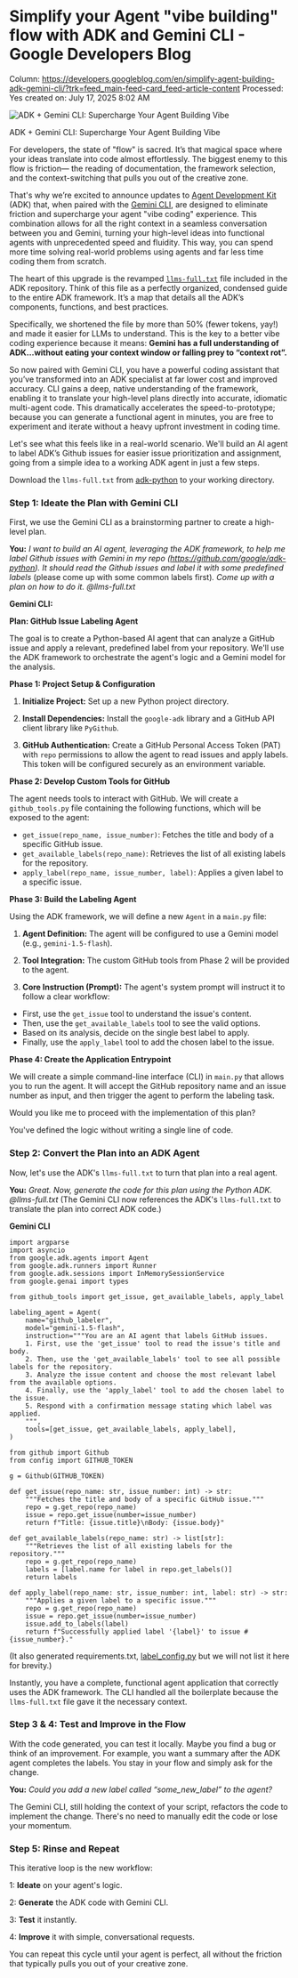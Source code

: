 # Simplify your Agent "vibe building" flow with ADK and Gemini CLI - Google Developers Blog

Column: https://developers.googleblog.com/en/simplify-agent-building-adk-gemini-cli/?trk=feed_main-feed-card_feed-article-content
Processed: Yes
created on: July 17, 2025 8:02 AM

![ADK + Gemini CLI: Supercharge Your Agent Building Vibe](https://storage.googleapis.com/gweb-developer-goog-blog-assets/images/adk-gemini-cli-agent-building-banner.original.png)

ADK + Gemini CLI: Supercharge Your Agent Building Vibe

For developers, the state of "flow" is sacred. It’s that magical space where your ideas translate into code almost effortlessly. The biggest enemy to this flow is friction— the reading of documentation, the framework selection, and the context-switching that pulls you out of the creative zone.

That's why we’re excited to announce updates to [Agent Development Kit](https://developers.googleblog.com/en/agent-development-kit-easy-to-build-multi-agent-applications/) (ADK) that, when paired with the [Gemini CLI](https://blog.google/technology/developers/introducing-gemini-cli-open-source-ai-agent/), are designed to eliminate friction and supercharge your agent "vibe coding" experience. This combination allows for all the right context in a seamless conversation between you and Gemini, turning your high-level ideas into functional agents with unprecedented speed and fluidity. This way, you can spend more time solving real-world problems using agents and far less time coding them from scratch.

The heart of this upgrade is the revamped [`llms-full.txt`](https://github.com/google/adk-python/blob/main/llms-full.txt) file included in the ADK repository. Think of this file as a perfectly organized, condensed guide to the entire ADK framework. It’s a map that details all the ADK’s components, functions, and best practices.

Specifically, we shortened the file by more than 50% (fewer tokens, yay!) and made it easier for LLMs to understand. This is the key to a better vibe coding experience because it means: **Gemini has a full understanding of ADK…without eating your context window or falling prey to “context rot”.**

So now paired with Gemini CLI, you have a powerful coding assistant that you’ve transformed into an ADK specialist at far lower cost and improved accuracy. CLI gains a deep, native understanding of the framework, enabling it to translate your high-level plans directly into accurate, idiomatic multi-agent code. This dramatically accelerates the speed-to-prototype; because you can generate a functional agent in minutes, you are free to experiment and iterate without a heavy upfront investment in coding time.

Let's see what this feels like in a real-world scenario. We'll build an AI agent to label ADK’s Github issues for easier issue prioritization and assignment, going from a simple idea to a working ADK agent in just a few steps.

Download the `llms-full.txt` from [adk-python](https://github.com/google/adk-python) to your working directory.

### **Step 1: Ideate the Plan with Gemini CLI**

First, we use the Gemini CLI as a brainstorming partner to create a high-level plan.

**You:** *I want to build an AI agent, leveraging the ADK framework, to help me label Github issues with Gemini in my repo (https://github.com/google/adk-python). It should read the Github issues and label it with some predefined labels* (please come up with some common labels first)*. Come up with a plan on how to do it. @llms-full.txt*

**Gemini CLI:**

**Plan: GitHub Issue Labeling Agent**

The goal is to create a Python-based AI agent that can analyze a GitHub issue and apply a relevant, predefined label from your repository. We'll use the ADK framework to orchestrate the agent's logic and a Gemini model for the analysis.

**Phase 1: Project Setup & Configuration**

1. **Initialize Project:** Set up a new Python project directory.

2. **Install Dependencies:** Install the `google-adk` library and a GitHub API client library like `PyGithub`.

3. **GitHub Authentication:** Create a GitHub Personal Access Token (PAT) with `repo` permissions to allow the agent to read issues and apply labels. This token will be configured securely as an environment variable.

**Phase 2: Develop Custom Tools for GitHub**

The agent needs tools to interact with GitHub. We will create a `github_tools.py` file containing the following functions, which will be exposed to the agent:

- `get_issue(repo_name, issue_number)`: Fetches the title and body of a specific GitHub issue.
- `get_available_labels(repo_name)`: Retrieves the list of all existing labels for the repository.
- `apply_label(repo_name, issue_number, label)`: Applies a given label to a specific issue.

**Phase 3: Build the Labeling Agent**

Using the ADK framework, we will define a new `Agent` in a `main.py` file:

1. **Agent Definition:** The agent will be configured to use a Gemini model (e.g., `gemini-1.5-flash`).

2. **Tool Integration:** The custom GitHub tools from Phase 2 will be provided to the agent.

3. **Core Instruction (Prompt):** The agent's system prompt will instruct it to follow a clear workflow:

- First, use the `get_issue` tool to understand the issue's content.
- Then, use the `get_available_labels` tool to see the valid options.
- Based on its analysis, decide on the single best label to apply.
- Finally, use the `apply_label` tool to add the chosen label to the issue.

**Phase 4: Create the Application Entrypoint**

We will create a simple command-line interface (CLI) in `main.py` that allows you to run the agent. It will accept the GitHub repository name and an issue number as input, and then trigger the agent to perform the labeling task.

Would you like me to proceed with the implementation of this plan?

You've defined the logic without writing a single line of code.

### **Step 2: Convert the Plan into an ADK Agent**

Now, let's use the ADK's `llms-full.txt` to turn that plan into a real agent.

**You:** *Great. Now, generate the code for this plan using the Python ADK. @llms-full.txt* (The Gemini CLI now references the ADK's `llms-full.txt` to translate the plan into correct ADK code.)

**Gemini CLI**

```
import argparse
import asyncio
from google.adk.agents import Agent
from google.adk.runners import Runner
from google.adk.sessions import InMemorySessionService
from google.genai import types

from github_tools import get_issue, get_available_labels, apply_label

labeling_agent = Agent(
    name="github_labeler",
    model="gemini-1.5-flash",
    instruction="""You are an AI agent that labels GitHub issues.
    1. First, use the 'get_issue' tool to read the issue's title and body.
    2. Then, use the 'get_available_labels' tool to see all possible labels for the repository.
    3. Analyze the issue content and choose the most relevant label from the available options.
    4. Finally, use the 'apply_label' tool to add the chosen label to the issue.
    5. Respond with a confirmation message stating which label was applied.
    """,
    tools=[get_issue, get_available_labels, apply_label],
)
```

```
from github import Github
from config import GITHUB_TOKEN

g = Github(GITHUB_TOKEN)

def get_issue(repo_name: str, issue_number: int) -> str:
    """Fetches the title and body of a specific GitHub issue."""
    repo = g.get_repo(repo_name)
    issue = repo.get_issue(number=issue_number)
    return f"Title: {issue.title}\nBody: {issue.body}"

def get_available_labels(repo_name: str) -> list[str]:
    """Retrieves the list of all existing labels for the repository."""
    repo = g.get_repo(repo_name)
    labels = [label.name for label in repo.get_labels()]
    return labels

def apply_label(repo_name: str, issue_number: int, label: str) -> str:
    """Applies a given label to a specific issue."""
    repo = g.get_repo(repo_name)
    issue = repo.get_issue(number=issue_number)
    issue.add_to_labels(label)
    return f"Successfully applied label '{label}' to issue #{issue_number}."
```

(It also generated requirements.txt, [label_config.py](http://config.py/) but we will not list it here for brevity.)

Instantly, you have a complete, functional agent application that correctly uses the ADK framework. The CLI handled all the boilerplate because the `llms-full.txt` file gave it the necessary context.

### **Step 3 & 4: Test and Improve in the Flow**

With the code generated, you can test it locally. Maybe you find a bug or think of an improvement. For example, you want a summary after the ADK agent completes the labels. You stay in your flow and simply ask for the change.

**You:** *Could you add a new label called “some_new_label” to the agent?*

The Gemini CLI, still holding the context of your script, refactors the code to implement the change. There's no need to manually edit the code or lose your momentum.

### **Step 5: Rinse and Repeat**

This iterative loop is the new workflow:

1: **Ideate** on your agent's logic.

2: **Generate** the ADK code with Gemini CLI.

3: **Test** it instantly.

4: **Improve** it with simple, conversational requests.

You can repeat this cycle until your agent is perfect, all without the friction that typically pulls you out of your creative zone.
